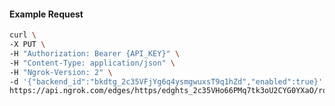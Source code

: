 <!-- Code generated for API Clients. DO NOT EDIT. -->

#### Example Request

```bash
curl \
-X PUT \
-H "Authorization: Bearer {API_KEY}" \
-H "Content-Type: application/json" \
-H "Ngrok-Version: 2" \
-d '{"backend_id":"bkdtg_2c35VFjYg6q4ysmgwuxsT9q1hZd","enabled":true}' \
https://api.ngrok.com/edges/https/edghts_2c35VHo66PMq7tk3oU2CYG0YXaO/routes/edghtsrt_2c35VM6Xe1JdoZhwP11sNxnjfgW/backend
```
